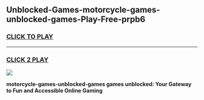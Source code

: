 
## Unblocked-Games-motorcycle-games-unblocked-games-Play-Free-prpb6
<h3>
<a href="https://premium76.site?title=motorcycle-games-unblocked-games&ref=10A">CLICK TO PLAY</a></h3>
<hr>

<h3>
<a href="https://premium76.site?title=motorcycle-games-unblocked-games&ref=10A">CLICK 2 PLAY</a>
  
</h3>

<a href="https://premium76.site?title=motorcycle-games-unblocked-games&ref=10A"><img src="https://clearcache.store/games.png"></a>


**motorcycle-games-unblocked-games games unblocked: Your Gateway to Fun and Accessible Online Gaming**
